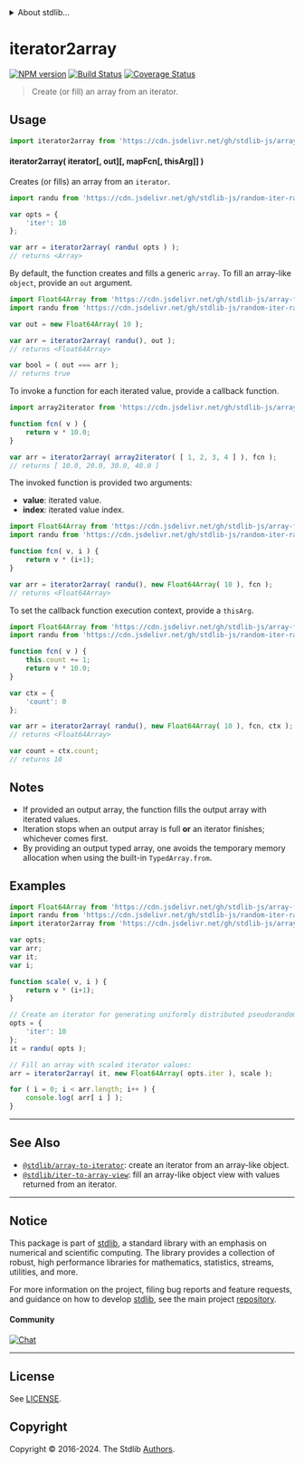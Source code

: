 <!--

@license Apache-2.0

Copyright (c) 2018 The Stdlib Authors.

Licensed under the Apache License, Version 2.0 (the "License");
you may not use this file except in compliance with the License.
You may obtain a copy of the License at

   http://www.apache.org/licenses/LICENSE-2.0

Unless required by applicable law or agreed to in writing, software
distributed under the License is distributed on an "AS IS" BASIS,
WITHOUT WARRANTIES OR CONDITIONS OF ANY KIND, either express or implied.
See the License for the specific language governing permissions and
limitations under the License.

-->


<details>
  <summary>
    About stdlib...
  </summary>
  <p>We believe in a future in which the web is a preferred environment for numerical computation. To help realize this future, we've built stdlib. stdlib is a standard library, with an emphasis on numerical and scientific computation, written in JavaScript (and C) for execution in browsers and in Node.js.</p>
  <p>The library is fully decomposable, being architected in such a way that you can swap out and mix and match APIs and functionality to cater to your exact preferences and use cases.</p>
  <p>When you use stdlib, you can be absolutely certain that you are using the most thorough, rigorous, well-written, studied, documented, tested, measured, and high-quality code out there.</p>
  <p>To join us in bringing numerical computing to the web, get started by checking us out on <a href="https://github.com/stdlib-js/stdlib">GitHub</a>, and please consider <a href="https://opencollective.com/stdlib">financially supporting stdlib</a>. We greatly appreciate your continued support!</p>
</details>

# iterator2array

[![NPM version][npm-image]][npm-url] [![Build Status][test-image]][test-url] [![Coverage Status][coverage-image]][coverage-url] <!-- [![dependencies][dependencies-image]][dependencies-url] -->

> Create (or fill) an array from an iterator.

<!-- Section to include introductory text. Make sure to keep an empty line after the intro `section` element and another before the `/section` close. -->

<section class="intro">

</section>

<!-- /.intro -->

<!-- Package usage documentation. -->



<section class="usage">

## Usage

```javascript
import iterator2array from 'https://cdn.jsdelivr.net/gh/stdlib-js/array-from-iterator@deno/mod.js';
```

#### iterator2array( iterator\[, out]\[, mapFcn\[, thisArg]] )

Creates (or fills) an array from an `iterator`.

```javascript
import randu from 'https://cdn.jsdelivr.net/gh/stdlib-js/random-iter-randu@deno/mod.js';

var opts = {
    'iter': 10
};

var arr = iterator2array( randu( opts ) );
// returns <Array>
```

By default, the function creates and fills a generic `array`. To fill an array-like `object`, provide an `out` argument.

```javascript
import Float64Array from 'https://cdn.jsdelivr.net/gh/stdlib-js/array-float64@deno/mod.js';
import randu from 'https://cdn.jsdelivr.net/gh/stdlib-js/random-iter-randu@deno/mod.js';

var out = new Float64Array( 10 );

var arr = iterator2array( randu(), out );
// returns <Float64Array>

var bool = ( out === arr );
// returns true
```

To invoke a function for each iterated value, provide a callback function.

```javascript
import array2iterator from 'https://cdn.jsdelivr.net/gh/stdlib-js/array-to-iterator@deno/mod.js';

function fcn( v ) {
    return v * 10.0;
}

var arr = iterator2array( array2iterator( [ 1, 2, 3, 4 ] ), fcn );
// returns [ 10.0, 20.0, 30.0, 40.0 ]
```

The invoked function is provided two arguments:

-   **value**: iterated value.
-   **index**: iterated value index.

```javascript
import Float64Array from 'https://cdn.jsdelivr.net/gh/stdlib-js/array-float64@deno/mod.js';
import randu from 'https://cdn.jsdelivr.net/gh/stdlib-js/random-iter-randu@deno/mod.js';

function fcn( v, i ) {
    return v * (i+1);
}

var arr = iterator2array( randu(), new Float64Array( 10 ), fcn );
// returns <Float64Array>
```

To set the callback function execution context, provide a `thisArg`.

```javascript
import Float64Array from 'https://cdn.jsdelivr.net/gh/stdlib-js/array-float64@deno/mod.js';
import randu from 'https://cdn.jsdelivr.net/gh/stdlib-js/random-iter-randu@deno/mod.js';

function fcn( v ) {
    this.count += 1;
    return v * 10.0;
}

var ctx = {
    'count': 0
};

var arr = iterator2array( randu(), new Float64Array( 10 ), fcn, ctx );
// returns <Float64Array>

var count = ctx.count;
// returns 10
```

</section>

<!-- /.usage -->

<!-- Package usage notes. Make sure to keep an empty line after the `section` element and another before the `/section` close. -->

<section class="notes">

## Notes

-   If provided an output array, the function fills the output array with iterated values.
-   Iteration stops when an output array is full **or** an iterator finishes; whichever comes first.
-   By providing an output typed array, one avoids the temporary memory allocation when using the built-in `TypedArray.from`.

</section>

<!-- /.notes -->

<!-- Package usage examples. -->

<section class="examples">

## Examples

<!-- eslint no-undef: "error" -->

```javascript
import Float64Array from 'https://cdn.jsdelivr.net/gh/stdlib-js/array-float64@deno/mod.js';
import randu from 'https://cdn.jsdelivr.net/gh/stdlib-js/random-iter-randu@deno/mod.js';
import iterator2array from 'https://cdn.jsdelivr.net/gh/stdlib-js/array-from-iterator@deno/mod.js';

var opts;
var arr;
var it;
var i;

function scale( v, i ) {
    return v * (i+1);
}

// Create an iterator for generating uniformly distributed pseudorandom numbers:
opts = {
    'iter': 10
};
it = randu( opts );

// Fill an array with scaled iterator values:
arr = iterator2array( it, new Float64Array( opts.iter ), scale );

for ( i = 0; i < arr.length; i++ ) {
    console.log( arr[ i ] );
}
```

</section>

<!-- /.examples -->

<!-- Section to include cited references. If references are included, add a horizontal rule *before* the section. Make sure to keep an empty line after the `section` element and another before the `/section` close. -->

<section class="references">

</section>

<!-- /.references -->

<!-- Section for related `stdlib` packages. Do not manually edit this section, as it is automatically populated. -->

<section class="related">

* * *

## See Also

-   <span class="package-name">[`@stdlib/array-to-iterator`][@stdlib/array/to-iterator]</span><span class="delimiter">: </span><span class="description">create an iterator from an array-like object.</span>
-   <span class="package-name">[`@stdlib/iter-to-array-view`][@stdlib/iter/to-array-view]</span><span class="delimiter">: </span><span class="description">fill an array-like object view with values returned from an iterator.</span>

</section>

<!-- /.related -->

<!-- Section for all links. Make sure to keep an empty line after the `section` element and another before the `/section` close. -->


<section class="main-repo" >

* * *

## Notice

This package is part of [stdlib][stdlib], a standard library with an emphasis on numerical and scientific computing. The library provides a collection of robust, high performance libraries for mathematics, statistics, streams, utilities, and more.

For more information on the project, filing bug reports and feature requests, and guidance on how to develop [stdlib][stdlib], see the main project [repository][stdlib].

#### Community

[![Chat][chat-image]][chat-url]

---

## License

See [LICENSE][stdlib-license].


## Copyright

Copyright &copy; 2016-2024. The Stdlib [Authors][stdlib-authors].

</section>

<!-- /.stdlib -->

<!-- Section for all links. Make sure to keep an empty line after the `section` element and another before the `/section` close. -->

<section class="links">

[npm-image]: http://img.shields.io/npm/v/@stdlib/array-from-iterator.svg
[npm-url]: https://npmjs.org/package/@stdlib/array-from-iterator

[test-image]: https://github.com/stdlib-js/array-from-iterator/actions/workflows/test.yml/badge.svg?branch=main
[test-url]: https://github.com/stdlib-js/array-from-iterator/actions/workflows/test.yml?query=branch:main

[coverage-image]: https://img.shields.io/codecov/c/github/stdlib-js/array-from-iterator/main.svg
[coverage-url]: https://codecov.io/github/stdlib-js/array-from-iterator?branch=main

<!--

[dependencies-image]: https://img.shields.io/david/stdlib-js/array-from-iterator.svg
[dependencies-url]: https://david-dm.org/stdlib-js/array-from-iterator/main

-->

[chat-image]: https://img.shields.io/gitter/room/stdlib-js/stdlib.svg
[chat-url]: https://app.gitter.im/#/room/#stdlib-js_stdlib:gitter.im

[stdlib]: https://github.com/stdlib-js/stdlib

[stdlib-authors]: https://github.com/stdlib-js/stdlib/graphs/contributors

[umd]: https://github.com/umdjs/umd
[es-module]: https://developer.mozilla.org/en-US/docs/Web/JavaScript/Guide/Modules

[deno-url]: https://github.com/stdlib-js/array-from-iterator/tree/deno
[deno-readme]: https://github.com/stdlib-js/array-from-iterator/blob/deno/README.md
[umd-url]: https://github.com/stdlib-js/array-from-iterator/tree/umd
[umd-readme]: https://github.com/stdlib-js/array-from-iterator/blob/umd/README.md
[esm-url]: https://github.com/stdlib-js/array-from-iterator/tree/esm
[esm-readme]: https://github.com/stdlib-js/array-from-iterator/blob/esm/README.md
[branches-url]: https://github.com/stdlib-js/array-from-iterator/blob/main/branches.md

[stdlib-license]: https://raw.githubusercontent.com/stdlib-js/array-from-iterator/main/LICENSE

<!-- <related-links> -->

[@stdlib/array/to-iterator]: https://github.com/stdlib-js/array-to-iterator/tree/deno

[@stdlib/iter/to-array-view]: https://github.com/stdlib-js/iter-to-array-view/tree/deno

<!-- </related-links> -->

</section>

<!-- /.links -->
